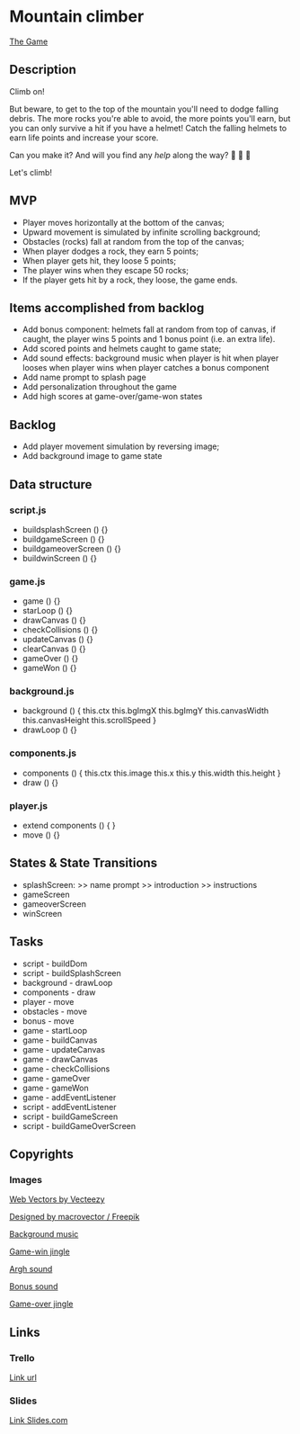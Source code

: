 # Mountain climber

[The Game](https://aafmartins.github.io/mountain-climber/)

## Description

Climb on!

But beware, to get to the top of the mountain you'll need to dodge falling debris. The more rocks you're able to avoid, the more points you'll earn, but you can only survive a hit if you have a helmet! Catch the falling helmets to earn life points and increase your score.

Can you make it? And will you find any _help_ along the way? 🥁 🥁 🥁

Let's climb!

## MVP

- Player moves horizontally at the bottom of the canvas;
- Upward movement is simulated by infinite scrolling background;
- Obstacles (rocks) fall at random from the top of the canvas;
- When player dodges a rock, they earn 5 points;
- When player gets hit, they loose 5 points;
- The player wins when they escape 50 rocks;
- If the player gets hit by a rock, they loose, the game ends.

## Items accomplished from backlog

- Add bonus component: helmets fall at random from top of canvas, if caught, the player wins 5 points and 1 bonus point (i.e. an extra life).
- Add scored points and helmets caught to game state;
- Add sound effects:
  background music
  when player is hit
  when player looses
  when player wins
  when player catches a bonus component
- Add name prompt to splash page
- Add personalization throughout the game
- Add high scores at game-over/game-won states

## Backlog

- Add player movement simulation by reversing image;
- Add background image to game state

## Data structure

### script.js

- buildsplashScreen () {}
- buildgameScreen () {}
- buildgameoverScreen () {}
- buildwinScreen () {}

### game.js

- game () {}
- starLoop () {}
- drawCanvas () {}
- checkCollisions () {}
- updateCanvas () {}
- clearCanvas () {}
- gameOver () {}
- gameWon () {}

### background.js

- background () {
  this.ctx
  this.bgImgX
  this.bgImgY
  this.canvasWidth
  this.canvasHeight
  this.scrollSpeed
  }
- drawLoop () {}

### components.js

- components () {
  this.ctx
  this.image
  this.x
  this.y
  this.width
  this.height
  }
- draw () {}

### player.js

- extend components () {
  }
- move () {}

## States & State Transitions

- splashScreen: >> name prompt >> introduction >> instructions
- gameScreen
- gameoverScreen
- winScreen

## Tasks

- script - buildDom
- script - buildSplashScreen
- background - drawLoop
- components - draw
- player - move
- obstacles - move
- bonus - move
- game - startLoop
- game - buildCanvas
- game - updateCanvas
- game - drawCanvas
- game - checkCollisions
- game - gameOver
- game - gameWon
- game - addEventListener
- script - addEventListener
- script - buildGameScreen
- script - buildGameOverScreen

## Copyrights

### Images

[Web Vectors by Vecteezy](https://www.vecteezy.com/free-vector/web)

[Designed by macrovector / Freepik ](http://www.freepik.com)

[Background music](https://freesound.org/s/564912/)

[Game-win jingle](https://freesound.org/s/270402/)

[Argh sound](https://freesound.org/s/377560/)

[Bonus sound](https://freesound.org/s/387232/)

[Game-over jingle](https://freesound.org/s/173859/)

## Links

### Trello

[Link url](https://trello.com/b/E4fnjTZe/ih-p1-mountainclimber)

### Slides

[Link Slides.com](http://slides.com)
